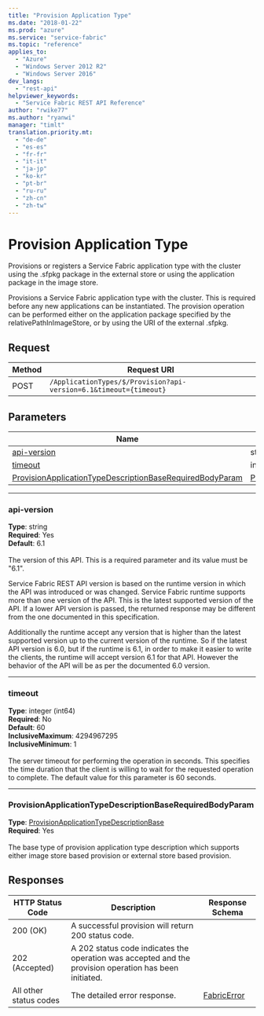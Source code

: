 ```yaml
---
title: "Provision Application Type"
ms.date: "2018-01-22"
ms.prod: "azure"
ms.service: "service-fabric"
ms.topic: "reference"
applies_to: 
  - "Azure"
  - "Windows Server 2012 R2"
  - "Windows Server 2016"
dev_langs: 
  - "rest-api"
helpviewer_keywords: 
  - "Service Fabric REST API Reference"
author: "rwike77"
ms.author: "ryanwi"
manager: "timlt"
translation.priority.mt: 
  - "de-de"
  - "es-es"
  - "fr-fr"
  - "it-it"
  - "ja-jp"
  - "ko-kr"
  - "pt-br"
  - "ru-ru"
  - "zh-cn"
  - "zh-tw"
---
```

# Provision Application Type
Provisions or registers a Service Fabric application type with the cluster using the .sfpkg package in the external store or using the application package in the image store.

Provisions a Service Fabric application type with the cluster. This is required before any new applications can be instantiated.
The provision operation can be performed either on the application package specified by the relativePathInImageStore, or by using the URI of the external .sfpkg.


## Request
| Method | Request URI |
| ------ | ----------- |
| POST | `/ApplicationTypes/$/Provision?api-version=6.1&timeout={timeout}` |


## Parameters
| Name | Type | Required | Location |
| --- | --- | --- | --- |
| [api-version](#api-version) | string | Yes | Query |
| [timeout](#timeout) | integer (int64) | No | Query |
| [ProvisionApplicationTypeDescriptionBaseRequiredBodyParam](#provisionapplicationtypedescriptionbaserequiredbodyparam) | [ProvisionApplicationTypeDescriptionBase](sfclient-model-provisionapplicationtypedescriptionbase.md) | Yes | Body |

____
### api-version
__Type__: string <br/>
__Required__: Yes<br/>
__Default__: 6.1 <br/>
<br/>
The version of this API. This is a required parameter and its value must be "6.1".

Service Fabric REST API version is based on the runtime version in which the API was introduced or was changed. Service Fabric runtime supports more than one version of the API. This is the latest supported version of the API. If a lower API version is passed, the returned response may be different from the one documented in this specification.

Additionally the runtime accept any version that is higher than the latest supported version up to the current version of the runtime. So if the latest API version is 6.0, but if the runtime is 6.1, in order to make it easier to write the clients, the runtime will accept version 6.1 for that API. However the behavior of the API will be as per the documented 6.0 version.


____
### timeout
__Type__: integer (int64) <br/>
__Required__: No<br/>
__Default__: 60 <br/>
__InclusiveMaximum__: 4294967295 <br/>
__InclusiveMinimum__: 1 <br/>
<br/>
The server timeout for performing the operation in seconds. This specifies the time duration that the client is willing to wait for the requested operation to complete. The default value for this parameter is 60 seconds.

____
### ProvisionApplicationTypeDescriptionBaseRequiredBodyParam
__Type__: [ProvisionApplicationTypeDescriptionBase](sfclient-model-provisionapplicationtypedescriptionbase.md) <br/>
__Required__: Yes<br/>
<br/>
The base type of provision application type description which supports either image store based provision or external store based provision.

## Responses

| HTTP Status Code | Description | Response Schema |
| --- | --- | --- |
| 200 (OK) | A successful provision will return 200 status code.<br/> |  |
| 202 (Accepted) | A 202 status code indicates the operation was accepted and the provision operation has been initiated.<br/> |  |
| All other status codes | The detailed error response.<br/> | [FabricError](sfclient-model-fabricerror.md) |
